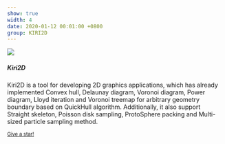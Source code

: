 ```yaml
---
show: true
width: 4
date: 2020-01-12 00:01:00 +0800
group: KIRI2D
---
```

<div>
  <img data-src="/assets/img/kiri2d/dynamic_fracture.gif" class="lazy w-100 rounded-top" src="{{ '/assets/img/empty_300x200.png' | relative_url }}">
  <div class="card-body">
    <h5 class="card-title">Kiri2D</h5>
    <p class="card-text">
      Kiri2D is a tool for developing 2D graphics applications, which has already implemented Convex hull, Delaunay diagram, Voronoi diagram, Power diagram, Lloyd iteration and Voronoi treemap for arbitrary geometry boundary based on QuickHull algorithm. Additionally, it also support Straight skeleton, Poisson disk sampling, ProtoSphere packing and Multi-sized particle sampling method. 
    </p>
     <p class="card-text"><small><a href="https://github.com/RaymondMcGuire/Kiri2D/" target="_blank">Give a star!</a></small></p>
  </div>
</div>
